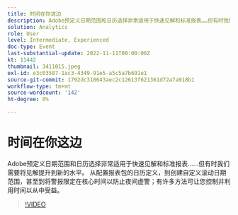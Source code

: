 ```yaml
---
title: 时间在你这边
description: Adobe预定义日期范围和日历选择非常适用于快速见解和标准报表……但有时我们需要将见解提升到新的水平。 从配置报表包的日历定义，到创建自定义滚动日期范围，甚至到将警报限定在核心时间以防止夜间虚警；有许多方法可让您控制并利用时间以从中受益。
solution: Analytics
role: User
level: Intermediate, Experienced
doc-type: Event
last-substantial-update: 2022-11-11T00:00:00Z
kt: 11442
thumbnail: 3411015.jpeg
exl-id: e3c03587-1ac3-4349-91e5-a5c5a7b691e1
source-git-commit: 1792dc318643aec2c12613f621361d72a7a918b1
workflow-type: tm+mt
source-wordcount: '142'
ht-degree: 0%

---
```


# 时间在你这边

Adobe预定义日期范围和日历选择非常适用于快速见解和标准报表……但有时我们需要将见解提升到新的水平。 从配置报表包的日历定义，到创建自定义滚动日期范围，甚至到将警报限定在核心时间以防止夜间虚警；有许多方法可让您控制并利用时间以从中受益。

>[!VIDEO](https://video.tv.adobe.com/v/3411015/?quality=12&learn=on)
